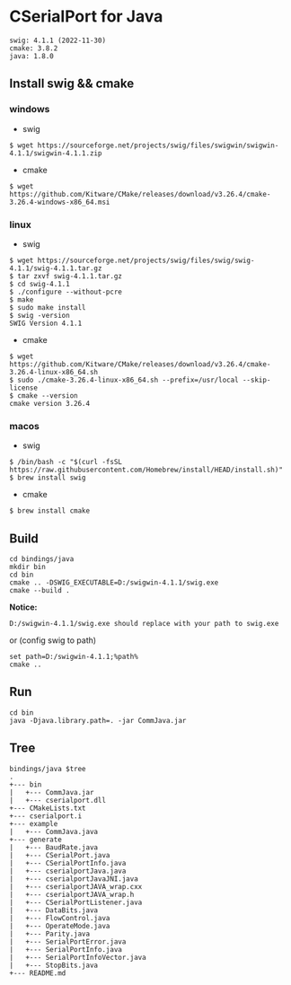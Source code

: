 # CSerialPort for Java

```
swig: 4.1.1 (2022-11-30)
cmake: 3.8.2
java: 1.8.0
```

## Install swig && cmake

### windows

- swig

```
$ wget https://sourceforge.net/projects/swig/files/swigwin/swigwin-4.1.1/swigwin-4.1.1.zip
```

- cmake

```
$ wget https://github.com/Kitware/CMake/releases/download/v3.26.4/cmake-3.26.4-windows-x86_64.msi
```

### linux

- swig

```
$ wget https://sourceforge.net/projects/swig/files/swig/swig-4.1.1/swig-4.1.1.tar.gz
$ tar zxvf swig-4.1.1.tar.gz
$ cd swig-4.1.1
$ ./configure --without-pcre
$ make
$ sudo make install
$ swig -version
SWIG Version 4.1.1
```

- cmake

```
$ wget https://github.com/Kitware/CMake/releases/download/v3.26.4/cmake-3.26.4-linux-x86_64.sh
$ sudo ./cmake-3.26.4-linux-x86_64.sh --prefix=/usr/local --skip-license
$ cmake --version
cmake version 3.26.4
```

### macos

- swig

```
$ /bin/bash -c "$(curl -fsSL https://raw.githubusercontent.com/Homebrew/install/HEAD/install.sh)"
$ brew install swig
```

- cmake

```
$ brew install cmake
```

## Build

```
cd bindings/java
mkdir bin
cd bin
cmake .. -DSWIG_EXECUTABLE=D:/swigwin-4.1.1/swig.exe
cmake --build .
```

**Notice:** 

```
D:/swigwin-4.1.1/swig.exe should replace with your path to swig.exe
```

or (config swig to path)

```
set path=D:/swigwin-4.1.1;%path%
cmake ..
```

## Run

```
cd bin
java -Djava.library.path=. -jar CommJava.jar
```

## Tree

```
bindings/java $tree
.
+--- bin
|   +--- CommJava.jar
|   +--- cserialport.dll
+--- CMakeLists.txt
+--- cserialport.i
+--- example
|   +--- CommJava.java
+--- generate
|   +--- BaudRate.java
|   +--- CSerialPort.java
|   +--- CSerialPortInfo.java
|   +--- cserialportJava.java
|   +--- cserialportJavaJNI.java
|   +--- cserialportJAVA_wrap.cxx
|   +--- cserialportJAVA_wrap.h
|   +--- CSerialPortListener.java
|   +--- DataBits.java
|   +--- FlowControl.java
|   +--- OperateMode.java
|   +--- Parity.java
|   +--- SerialPortError.java
|   +--- SerialPortInfo.java
|   +--- SerialPortInfoVector.java
|   +--- StopBits.java
+--- README.md
```

